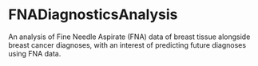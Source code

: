 # FNADiagnosticsAnalysis
An analysis of Fine Needle Aspirate (FNA) data of breast tissue alongside breast cancer diagnoses, with an interest of predicting future diagnoses using FNA data.
